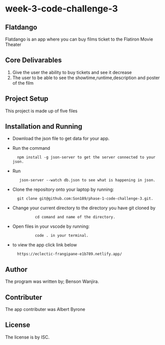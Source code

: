 # week-3-code-challenge-3
## Flatdango
Flatdango is an app where you can buy films ticket to the Flatiron Movie Theater

## Core Delivarables
1. Give the user the ability to buy tickets and see it decrease
2. The user to be able to see the showtime,runtime,description and poster of the film

## Project Setup
This project is made up of five files

## Installation and Running
- Download the json file to get data for your app.

- Run the command 

        npm install -g json-server to get the server connected to your json.

- Run

         json-server --watch db.json to see what is happening in json.

- Clone the repository onto your laptop by running:

        git clone git@github.com:Son189/phase-1-code-challenge-3.git.

- Change your current directory to the directory you have git cloned by   
        
                cd comand and name of the directory.

- Open files in your vscode by running:
                
                code . in your terminal.

- to view the app click link below

        https://eclectic-frangipane-e1b789.netlify.app/

## Author 
The program was written by; 
        Benson Wanjira.
## Contributer
The app contributer was 
    Albert Byrone

## License
The license is by ISC.

